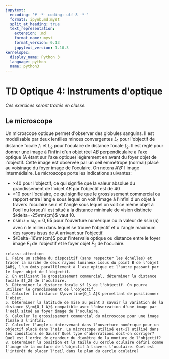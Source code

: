 ```yaml
---
jupytext:
  encoding: '# -*- coding: utf-8 -*-'
  formats: ipynb,md:myst
  split_at_heading: true
  text_representation:
    extension: .md
    format_name: myst
    format_version: 0.13
    jupytext_version: 1.10.3
kernelspec:
  display_name: Python 3
  language: python
  name: python3
---
```

# TD Optique 4: Instruments d'optique

_Ces exercices seront traités en classe._

## Le microscope
Un microscope optique permet d'observer des globules sanguins. Il est modélisable par deux lentilles minces convergentes $L_1$ pour l'objectif de distance focale $f_1$ et $L_2$ pour l'oculaire de distance focale $f_2$. Il est réglé pour donner une image à l'infini d'un objet réel $AB$ perpendiculaire à l'axe optique (A étant sur l'axe optique) légèrement en avant du foyer objet de l'objectif. Cette image est observée par un oeil emmétrope (normal) placé au voisinage du foyer image de l'oculaire. On notera $A'B'$ l'image intermédiaire. Le microscope porte les indications suivantes:

* $\times 40$ pour l'objectif, ce qui signifie que la valeur absolue du grandissement de l'objet $AB$ par l'objectif est de 40
* $\times 10$ pour l'oculaire, ce qui signifie que le grossissement commercial ou rapport entre l'angle sous lequel on voit l'image à l'infini d'un objet à travers l'oculaire seul et l'angle sous lequel on voit ce même objet à l'oeil nu lorsqu'il est situé à la distance minimale de vision distincte $\delta=-25\rm{cm}$ vaut 10.
* $n\sin u =\omega_0=0,65$ pour l'ouverture numérique ou la valeur de $n\sin(u)$ avec n le milieu dans lequel se trouve l'objectif et u l'angle maximum des rayons issus de A arrivant sur l'objectif.
* $\Delta=16\rm{cm}$ pour l'intervalle optique ou distance entre le foyer image $F_1$ de l'objectif et le foyer objet $F_2$ de l'oculaire.


````{admonition} Exercice 
:class: attention
1. Faire un schéma du dispositif (sans respecter les échelles) et tracer la marche de deux rayons lumineux issus du point B de l'objet $AB$, l'un émis parallèlement à l'axe optique et l'autre passant par le foyer objet de l'objectif.
2. En utilisant le grossissement commercial, déterminer la distance focale $f_2$ de l'oculaire.
3. Déterminer la distance focale $f_1$ de l'objectif. On pourra utiliser le grandissement de l'objectif.
4. Calculer la distance $\overline{O_1 A}$ permettant de positionner l'objet.
5. Déterminer la latitude de mise au point à savoir la variation de la distance $\rm{O_1 A}$ compatible avec l'observation d'une image par l'oeil situé au foyer image de l'oculaire.
6. Calculer le grossissement commercial du microscope pour une image finale à l'infini.
7. Calculer l'angle u intervenant dans l'ouverture numérique pour un objectif placé dans l'air. Le microscope utilisé est-il utilisé dans les conditions de Gauss? Quel type d'aberrations doit-on corriger? Quel est l'ordre de grandeur du diamètre de la monture de l'objectif?
8. Déterminer la position et la taille du cercle oculaire défini comme l'image de la monture de l'objectif à travers l'oculaire. Quel est l'intérêt de placer l'oeil dans le plan du cercle oculaire?
````